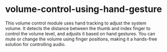 # volume-control-using-hand-gesture
This volume control module uses hand tracking to adjust the system volume. It detects the distance between the thumb and index finger to control the volume level, and adjusts it based on hand gestures. You can mute or change the volume using finger positions, making it a hands-free solution for controlling audio.
